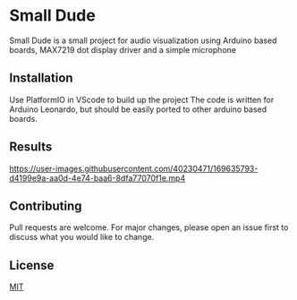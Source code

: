 # Small Dude

 Small Dude is a small project for audio visualization using Arduino based boards, MAX7219 dot display driver and a simple microphone 

## Installation

Use PlatformIO in VScode to build up the project
The code is written for Arduino Leonardo, but should be easily ported to other arduino based boards.
## Results



https://user-images.githubusercontent.com/40230471/169635793-d4199e9a-aa0d-4e74-baa6-8dfa77070f1e.mp4



## Contributing
Pull requests are welcome. For major changes, please open an issue first to discuss what you would like to change.

## License
[MIT](https://choosealicense.com/licenses/mit/)
